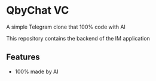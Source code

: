 # QbyChat VC

A simple Telegram clone that 100% code with AI

This repository contains the backend of the IM application

## Features

- 100% made by AI
